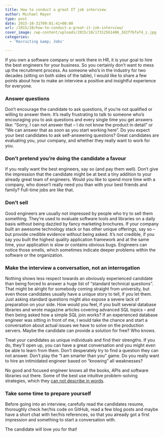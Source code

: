 ```yaml
---
title: How to conduct a great IT job interview
author: Michael Mayer
type: post
date: 2015-10-31T09:01:41+00:00
url: /2015/10/how-to-conduct-a-great-it-job-interview/
cover_image: /wp-content/uploads/2015/10/17312561406_3d2f7bfaf4_z.jpg
categories:
  - 'Recruiting &amp; Jobs'

---
```

If you own a software company or work there in HR, it is your goal to hire the best engineers for your business. So you certainly don&#8217;t want to mess up the recruitment process. As someone who&#8217;s in the industry for two decades (sitting on both sides of the table), I would like to share a few points about how to make an interview a positive and insightful experience for everyone.

### Answer questions

Don&#8217;t encourage the candidate to ask questions, if you&#8217;re not qualified or willing to answer them. It&#8217;s really frustrating to talk to someone who&#8217;s encouraging you to ask questions and every single time you get answers like: &#8220;Sorry, I can not answer that &#8211; I do not know the product in detail&#8221; or &#8220;We can answer that as soon as you start working here&#8221;. Do you expect your best candidates to ask self-answering questions? Great candidates are evaluating you, your company, and whether they really want to work for you.

### Don&#8217;t pretend you&#8217;re doing the candidate a favour

If you really want the best engineers, say so (and pay them well). Don&#8217;t give the impression that the candidate might be at best a tiny addition to your already great team of engineers. Would you like to spend more time with a company, who doesn&#8217;t really need you than with your best friends and family? Full-time jobs are like that.

### Don&#8217;t sell

Good engineers are usually not impressed by people who try to sell them something. They&#8217;re used to evaluate software tools and libraries on a daily basis without being dazzled by fancy marketing brochures. If your company built an awesome technology stack or has other unique offerings, say so &#8211; but provide credible evidence without being asked. It&#8217;s not credible, if you say you built the highest quality application framework and at the same time, your application is slow or contains obvious bugs. Engineers can notice those smells, which sometimes indicate deeper problems within the software or the organization.

### Make the interview a conversation, not an interrogation

Nothing shows less respect towards an obviously experienced candidate than being forced to answer a huge list of &#8220;standard technical questions&#8221;. That might be alright for somebody coming straight from university, but even those candidates usually have a unique story to tell, if you let them. Just asking standard questions might also expose a severe lack of preparation on your side. How would you feel, if you built several database libraries and wrote magazine articles covering advanced SQL topics &#8211; and then being asked how a simple SQL join works? If an experienced database engineer was sitting in front of me, I would take the chance and start a conversation about actual issues we have to solve on the production servers. Maybe the candidate can provide a solution for free? Who knows.

Treat your candidates as unique individuals and find their strengths. If you do, they&#8217;ll open up, you can have a great conversation and you might even be able to learn from them. Don&#8217;t desperately try to find a question they can not answer. Don&#8217;t play the &#8220;I am smarter than you&#8221; game. Do you really want to hire an intimidated engineer based on &#8220;knowing&#8221; all weaknesses?

No good and focused engineer knows all the books, APIs and software libraries out there. Some of the best use intuitive problem-solving strategies, which they [can not describe in words][1].

### Take some time to prepare yourself

Before going into an interview, carefully read the candidates resume, thoroughly check her/his code on GitHub, read a few blog posts and maybe have a short chat with her/his references, so that you already got a first impression and something to start a conversation with.

The candidate will love you for that!

 [1]: https://en.wikipedia.org/wiki/Tractatus_Logico-Philosophicus